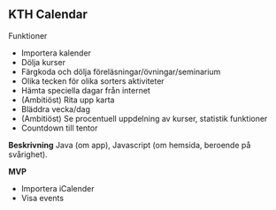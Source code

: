 ## KTH Calendar

Funktioner
- Importera kalender
- Dölja kurser
- Färgkoda och dölja föreläsningar/övningar/seminarium
- Olika tecken för olika sorters aktiviteter
- Hämta speciella dagar från internet
- (Ambitiöst) Rita upp karta
- Bläddra vecka/dag
- (Ambitiöst) Se procentuell uppdelning av kurser, statistik funktioner
- Countdown till tentor

**Beskrivning**
Java (om app), Javascript (om hemsida, beroende på svårighet). 

**MVP**
- Importera iCalender
- Visa events
